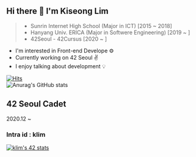 ## Hi there 👋 I'm Kiseong Lim
> - Sunrin Internet High School (Major in ICT) [2015 ~ 2018]
> - Hanyang Univ. ERICA (Major in Softwere Engineering) [2019 ~ ]
> - 42Seoul - 42Cursus [2020 ~ ]

- I'm interested in Front-end Develope ⚙️
- Currently working on 42 Seoul ✌️
- I enjoy talking about development 💡

[![Hits](https://hits.seeyoufarm.com/api/count/incr/badge.svg?url=https%3A%2F%2Fgithub.com%2FPIut0&count_bg=%2300AFB0&title_bg=%23555555&icon=&icon_color=%23FFFFFF&title=Hello&edge_flat=false)](https://hits.seeyoufarm.com)<br>
![Anurag's GitHub stats](https://github-readme-stats.vercel.app/api?username=PIut0&show_icons=true&theme=radical)

## 42 Seoul Cadet
2020.12 ~ 
### Intra id : klim
[![klim's 42 stats](https://badge42.vercel.app/api/v2/cl4w99a96002509mpmjh0ge9w/stats?cursusId=21&coalitionId=87)](https://github.com/JaeSeoKim/badge42)

